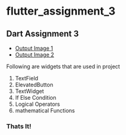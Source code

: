 # flutter_assignment_3

## Dart Assignment 3

- [Output Image 1](https://github.com/AbdulSattarSuleman/Flutter_Assignment_3/blob/master/output/calculator.png)
- [Output Image 2](https://github.com/AbdulSattarSuleman/Flutter_Assignment_3/blob/master/output/vowels.png)

Following are widgets that are used in project

1. TextField
2. ElevatedButton
3. TextWidget
4. If Else Condition
5. Logical Operators
6. mathematical Functions

### Thats It!
